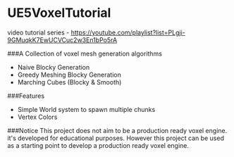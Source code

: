 # UE5VoxelTutorial

video tutorial series - https://youtube.com/playlist?list=PLgji-9GMuqkK7EwUCVCuc2w3En1bPo5rA

###A Collection of voxel mesh generation algorithms
- Naive Blocky Generation
- Greedy Meshing Blocky Generation
- Marching Cubes (Blocky & Smooth)

###Features
- Simple World system to spawn multiple chunks
- Vertex Colors

###Notice
This project does not aim to be a production ready voxel engine. it's developed for educational purposes.
However this project can be used as a starting point to develop a production ready voxel engine.